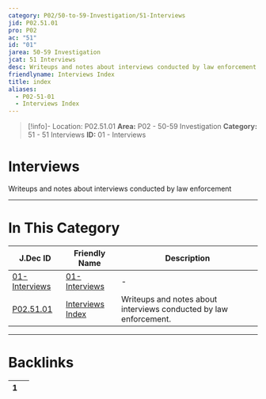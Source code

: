 ```yaml
---
category: P02/50-to-59-Investigation/51-Interviews
jid: P02.51.01
pro: P02
ac: "51"
id: "01"
jarea: 50-59 Investigation
jcat: 51 Interviews
desc: Writeups and notes about interviews conducted by law enforcement.
friendlyname: Interviews Index
title: index
aliases:
  - P02-51-01
  - Interviews Index
---
```

>[!info]- Location: P02.51.01
>**Area:** P02 - 50-59 Investigation
>**Category:** 51 - 51 Interviews
>**ID:** 01 - Interviews

# Interviews

Writeups and notes about interviews conducted by law enforcement
 


---
# In This Category

| J.Dec ID                                                                                                | Friendly Name                                                                                           | Description                                                       |
| ------------------------------------------------------------------------------------------------------- | ------------------------------------------------------------------------------------------------------- | ----------------------------------------------------------------- |
| [01-Interviews](../../../hidden/01%20Interviews.md) | [01-Interviews](../../../hidden/01%20Interviews.md) | \-                                                                |
| [P02.51.01](index.md)             | [Interviews Index](index.md)      | Writeups and notes about interviews conducted by law enforcement. |


---
# Backlinks
<div><table class="dataview table-view-table"><thead class="table-view-thead"><tr class="table-view-tr-header"><th class="table-view-th"><span></span><span class="dataview small-text">1</span></th><th class="table-view-th"><span></span></th></tr></thead><tbody class="table-view-tbody"></tbody></table></div>